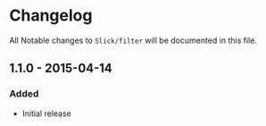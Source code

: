 # Changelog

All Notable changes to `Slick/filter` will be documented in this file.

## 1.1.0 - 2015-04-14

### Added
- Initial release